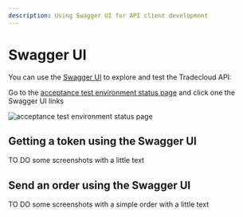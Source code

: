 ```yaml
---
description: Using Swagger UI for API client development
---
```


# Swagger UI

You can use the [Swagger UI](https://swagger.io/tools/swagger-ui/) to explore and test the Tradecloud API:

Go to the [acceptance test environment status page](https://api.accp.tradecloud1.com/) and click one the Swagger UI links

![acceptance test environment status page](../../.gitbook/assets/image%20%281%29%20%281%29%20%281%29%20%281%29.png)

## Getting a token using the Swagger UI

TO DO some screenshots with a little text

## Send an order using the Swagger UI

TO DO some screenshots with a simple order with a little text
